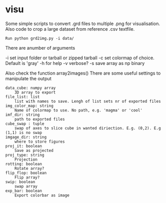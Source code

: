 # visu
Some simple scripts to convert .grd files to multiple .png for visualisation. Also code to crop a large dataset from reference .csv textfile. 

```
Run python grd2img.py -i data/
```

There are anumber of arguments

-i set input folder or tarball or zipped tarball
-c set colormap of choice. Default is 'gray'
-h for help
-v verbose?
-s save array as np binary

Also check the function array2images() There are some useful settings to manipulate the output

    data_cube: numpy array
        3D array to export
    file_list: list
        list with names to save. Lengh of list sets nr of exported files
    img_color_map: string
        Name of colormap to use. No path, e.g. 'magma' or 'cool'
    imf_dir: string
        path to exported files
    cube_swap : tuple
        swap of axes to slice cube in wanted diriection. E.g. (0,2). E.g (1,1) is no swap
    imgage_dir: string
        where to store figures
    proj_it: boolean
        Save as projected
    proj_type: string
        Projection
    rotting: boolean
        Rotate array?
    flip_flop: boolean
        Flip array?    
    swip: boolean
        swap array    
    exp_bar: boolean
        Export colorbar as image
